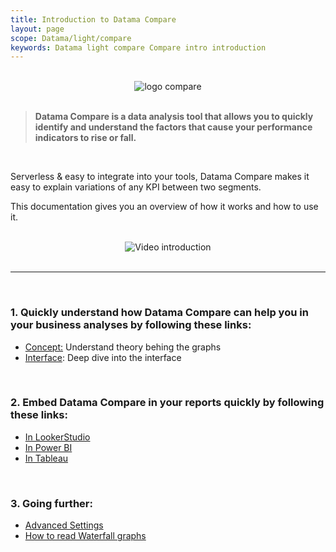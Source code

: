 ```yaml
---
title: Introduction to Datama Compare
layout: page
scope: Datama/light/compare
keywords: Datama light compare Compare intro introduction
---
```


<br>

<center><img src="{{site.url}}/{{site.baseurl}}/core_app/new/images/compare_icon.jpg" alt="logo compare" title="Datama Compare" /></center>

<br>

> **Datama Compare is a data analysis tool that allows you to quickly identify and understand the factors that cause your performance indicators to rise or fall.**

<br/>

Serverless & easy to integrate into your tools, Datama Compare makes it easy to explain variations of any KPI between two segments.

This documentation gives you an overview of how it works and how to use it.

<br>

<center><img src="{{site.url}}/{{site.baseurl}}/extensions/datama-compare/assets/gif/introduction.gif" alt="Video introduction" /></center>

<br>

---

<br>

### 1. Quickly understand how Datama Compare can help you in your business analyses by following these links:
- [Concept:]({{site.url}}/{{site.baseurl}}/extensions/Datama-compare/concept.html) Understand theory behing the graphs
- [Interface]({{site.url}}/{{site.baseurl}}/extensions/Datama-compare/structure.html): Deep dive into the interface

<br>

### 2. Embed Datama Compare in your reports quickly by following these links:
- [In LookerStudio]({{site.url}}/{{site.baseurl}}/extensions/how-to-use/looker-studio.html)
- [In Power BI]({{site.url}}/{{site.baseurl}}/extensions/how-to-use/power_bi.html)
- [In Tableau]({{site.url}}/{{site.baseurl}}/extensions/how-to-use/tableau.html)

<br>

### 3. Going further:
<!--- [Use other(s) comparison]({{site.url}}/{{site.baseurl}}/extensions/Datama-compare/settings/analysis/comparison.html)
- [Interface]({{site.url}}/{{site.baseurl}}/extensions/Datama-compare/settings/structure.html) -->
- [Advanced Settings]({{site.url}}/{{site.baseurl}}/extensions/Datama-compare/settings/settings.html)
- [How to read Waterfall graphs]({{site.url}}/{{site.baseurl}}/core_app/new/tutorial/first_use.html)
